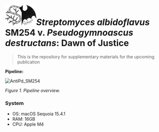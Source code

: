 <img src="https://github.com/PopovIILab/AntiPd_SM254/blob/main/imgs/SvP.png" align="left" width = 20%/>

# _Streptomyces albidoflavus_ SM254 v. _Pseudogymnoascus destructans_: Dawn of Justice

> This is the repository for supplementary materials for the upcoming publication

**Pipeline:**

![AntiPd_SM254](https://github.com/user-attachments/assets/9927b7b4-a016-4219-98fb-5cd66bbb3daf)

_Figure 1. Pipeline overview._

### System

- OS: macOS Sequoia 15.4.1
- RAM: 16GB
- CPU: Apple M4
